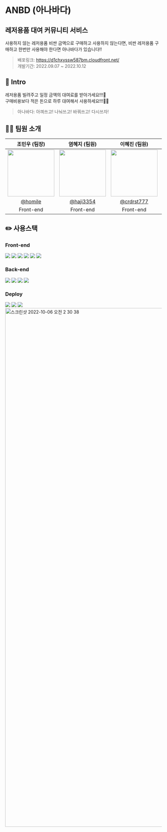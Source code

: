 # ANBD (아나바다)
## 레저용품 대여 커뮤니티 서비스
사용하지 않는 레저용품 비싼 금액으로 구매하고 사용하지 않는다면, 비싼 레저용품 구매하고 한번만 사용해야 한다면 아나바다가 있습니다!!  
>배포링크: https://d1chxyssw587bm.cloudfront.net/   
>개발기간: 2022.09.07 ~ 2022.10.12

## 📌 Intro
레저용품 빌려주고 일정 금액의 대여료를 받아가세요!!!🏸   
구매비용보다 적은 돈으로 하루 대여해서 사용하세요!!!🏄‍♂️   
>아나바다: 아껴쓰고! 나눠쓰고! 바꿔쓰고! 다시쓰자!   

## 🙋‍♂️ 팀원 소개
|조민우 (팀장)|염혜지 (팀원)|이혜진 (팀원)|정재진 (팀원)|조진우 (팀원)|
|:-:|:-:|:-:|:-:|:-:|
|<img src="https://avatars.githubusercontent.com/u/56163157?v=4" width=150px/>|<img src="https://avatars.githubusercontent.com/u/85109300?v=4" width=150px/>|<img src="https://avatars.githubusercontent.com/u/101506779?v=4" width=150px/>|<img src="https://avatars.githubusercontent.com/u/24771844?v=4" width=150px/>|<img src="https://avatars.githubusercontent.com/u/104186487?v=4" width=150px/>|
|[@homile](https://github.com/homile)|[@haji3354](https://github.com/haji3354)|[@crdrst777](https://github.com/crdrst777)|[@sojournre](https://github.com/sojournre)|[@jinwapp](https://github.com/jinwapp)|
|Front-end|Front-end|Front-end|Back-end|Back-end|

## ✏️ 사용스택
### Front-end
<div>
  <img src="https://img.shields.io/badge/html5-E34F26?style=for-the-badge&logo=html5&logoColor=white">
  <img src="https://img.shields.io/badge/css-1572B6?style=for-the-badge&logo=css3&logoColor=white">
  <img src="https://img.shields.io/badge/javascript-F7DF1E?style=for-the-badge&logo=javascript&logoColor=white">
  <img src="https://img.shields.io/badge/react-61DAFB?style=for-the-badge&logo=react&logoColor=black">
  <img src="https://img.shields.io/badge/styled--components-DB7093?style=for-the-badge&logo=styled-components&logoColor=white">
  <img src="https://img.shields.io/badge/redux-764ABC?style=for-the-badge&logo=redux&logoColor=white">
</div>

### Back-end
<div>
  <img src="https://img.shields.io/badge/java-007396?style=for-the-badge&logo=java&logoColor=white">
  <img src="https://img.shields.io/badge/spring-6DB33F?style=for-the-badge&logo=spring&logoColor=white">
  <img src="https://img.shields.io/badge/springboot-6DB33F?style=for-the-badge&logo=springboot&logoColor=white">
  <img src="https://img.shields.io/badge/spring--security-6DB33F?style=for-the-badge&logo=spring-security&logoColor=white">
</div>

### Deploy
<div>
  <img src="https://img.shields.io/badge/aws ec2-FF9900?style=for-the-badge&logo=amazonec2&logoColor=white">
  <img src="https://img.shields.io/badge/aws rds-FF9900?style=for-the-badge&logo=amazonrds&logoColor=white">
  <img src="https://img.shields.io/badge/aws s3-FF9900?style=for-the-badge&logo=amazons3&logoColor=white">
</div>

<img width="1665" alt="스크린샷 2022-10-06 오전 2 30 38" src="https://user-images.githubusercontent.com/56163157/194124940-b9455869-4083-44bb-95ad-6280a75f027b.png">

